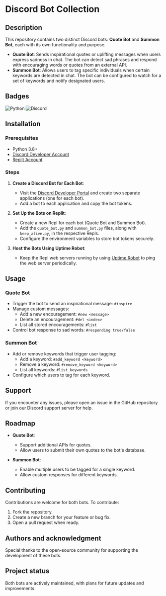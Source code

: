 # Discord Bot Collection

## Description
This repository contains two distinct Discord bots: **Quote Bot** and **Summon Bot**, each with its own functionality and purpose.

- **Quote Bot**: Sends inspirational quotes or uplifting messages when users express sadness in chat. The bot can detect sad phrases and respond with encouraging words or quotes from an external API.
- **Summon Bot**: Allows users to tag specific individuals when certain keywords are detected in chat. The bot can be configured to watch for a set of keywords and notify designated users.

## Badges
![Python](https://img.shields.io/badge/python-3.8-blue)
![Discord](https://img.shields.io/badge/Discord.py-1.6.0-blue)

## Installation
### Prerequisites
- Python 3.8+
- [Discord Developer Account](https://discord.com/developers/applications)
- [Replit Account](https://replit.com/)

### Steps
1. **Create a Discord Bot for Each Bot**:
   - Visit the [Discord Developer Portal](https://discord.com/developers/applications) and create two separate applications (one for each bot).
   - Add a bot to each application and copy the bot tokens.

2. **Set Up the Bots on Replit**:
   - Create a new Repl for each bot (Quote Bot and Summon Bot).
   - Add the `quote_bot.py` and `summon_bot.py` files, along with `keep_alive.py`, in the respective Repls.
   - Configure the environment variables to store bot tokens securely.

3. **Host the Bots Using Uptime Robot**:
   - Keep the Repl web servers running by using [Uptime Robot](https://uptimerobot.com/) to ping the web server periodically.

## Usage
### Quote Bot
- Trigger the bot to send an inspirational message: `#inspire`
- Manage custom messages:
  - Add a new encouragement: `#new <message>`
  - Delete an encouragement: `#del <index>`
  - List all stored encouragements: `#list`
- Control bot response to sad words: `#responding true/false`

### Summon Bot
- Add or remove keywords that trigger user tagging:
  - Add a keyword: `#add_keyword <keyword>`
  - Remove a keyword: `#remove_keyword <keyword>`
  - List all keywords: `#list_keywords`
- Configure which users to tag for each keyword.

## Support
If you encounter any issues, please open an issue in the GitHub repository or join our Discord support server for help.

## Roadmap
- **Quote Bot**:
  - Support additional APIs for quotes.
  - Allow users to submit their own quotes to the bot's database.

- **Summon Bot**:
  - Enable multiple users to be tagged for a single keyword.
  - Allow custom responses for different keywords.

## Contributing
Contributions are welcome for both bots. To contribute:
1. Fork the repository.
2. Create a new branch for your feature or bug fix.
3. Open a pull request when ready.

## Authors and acknowledgment
Special thanks to the open-source community for supporting the development of these bots.

## Project status
Both bots are actively maintained, with plans for future updates and improvements.

